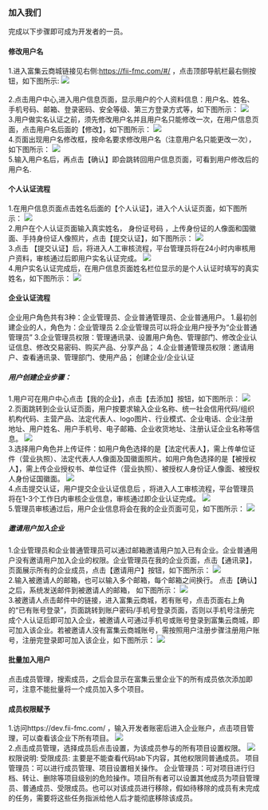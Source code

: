 ### 加入我们
完成以下步骤即可成为开发者的一员。
#### 修改用户名
1.进入富集云商城链接见右侧:https://fii-fmc.com/#/ ，点击顶部导航栏最右侧按钮，如下图所示:
![](http://10.167.6.103:4999/server/../Public/Uploads/2020-07-29/5f2113c369987.png)
<br/></br>2.点击用户中心,进入用户信息页面，显示用户的个人资料信息：用户名、姓名、手机号码、邮箱、登录密码、安全等级、第三方登录方式等，如下图所示：
![](http://10.167.6.103:4999/server/../Public/Uploads/2020-07-29/5f21141587c90.png)
<br/>3.用户做实名认证之前，须先修改用户名并且用户名只能修改一次，在用户信息页面，点击用户名后面的【修改】，如下图所示：
![](http://10.167.6.103:4999/server/../Public/Uploads/2020-07-29/5f211492c22c3.png)
<br/>4.页面出现用户名修改框，按命名要求修改用户名（注意用户名只能更改一次），如下图所示：
![](http://10.167.6.103:4999/server/../Public/Uploads/2020-07-29/5f2117a68682b.png)
<br/>5.输入用户名后，再点击【确认】即会跳转回用户信息页面，可看到用户修改后的用户名.
#### 个人认证流程
1.在用户信息页面点击姓名后面的【个人认证】，进入个人认证页面，如下图所示：
![](http://10.167.6.103:4999/server/../Public/Uploads/2020-07-29/5f211864d1b2a.png)
<br/>2.用户在个人认证页面输入真实姓名， 身份证号码 ，上传身份证的人像面和国徽面、手持身份证人像照片，点击【提交认证】，如下图所示：
![](http://10.167.6.103:4999/server/../Public/Uploads/2020-07-29/5f2118aa3b2c8.png)
<br/>3.点击 【提交认证】后，将进入人工审核流程，平台管理员将在24小时内审核用户资料，审核通过后即用户实名认证完成。
![](http://10.167.6.103:4999/server/../Public/Uploads/2020-07-29/5f2118cd708f0.png)
<br/>4.用户实名认证完成后，在用户信息页面姓名栏位显示的是个人认证时填写的真实姓名，如下图所示：
![](http://10.167.6.103:4999/server/../Public/Uploads/2020-07-29/5f2118fb2f3ba.png)
#### 企业认证流程
企业用户角色共有3种：企业管理员、企业普通管理员、企业普通用户。
1.最初创建企业的人，角色为：企业管理员
2.企业管理员可以将企业用户授予为“企业普通管理员”
3.企业管理员权限：管理通讯录、设置用户角色、管理部门、修改企业认证信息、修改交易密码、购买产品、分享产品；
4.企业普通管理员权限：邀请用户、查看通讯录、管理部门、使用产品；
创建企业/企业认证
##### 用户创建企业步骤：
1.用户可在用户中心点击【我的企业】，点击【去添加】按钮，如下图所示：
![](http://10.167.6.103:4999/server/../Public/Uploads/2020-07-29/5f2119836d5d7.png)
<br/>2.页面跳转到企业认证页面，用户按要求输入企业名称、统一社会信用代码/组织机构代码、主营产品、法定代表人、logo图片、行业模式、企业电话、企业注册地址、用户姓名、用户手机号、电子邮箱、企业收货地址、注册认证企业名称等信息。
![](http://10.167.6.103:4999/server/../Public/Uploads/2020-07-29/5f2119c61d6b7.png)
<br/>3.选择用户角色并上传证件：如用户角色选择的是【法定代表人】，需上传单位证件（营业执照）、法定代表人人像面及国徽面照片。如用户角色选择的是【被授权人】，需上传企业授权书、单位证件（营业执照）、被授权人身份证人像面、被授权人身份证国徽面。
![](http://10.167.6.103:4999/server/../Public/Uploads/2020-07-29/5f2119fa3fa10.png)
<br/>4.点击提交认证，用户提交企业认证信息后 ，将进入人工审核流程，平台管理员将在1-3个工作日内审核企业信息，审核通过即企业认证完成。
![](http://10.167.6.103:4999/server/../Public/Uploads/2020-07-29/5f211a6f832a3.png)
<br/>5.管理员审核通过后，用户企业信息将会在我的企业页面可见，如下图所示：
![](http://10.167.6.103:4999/server/../Public/Uploads/2020-07-29/5f211a94c2d59.png)
##### 邀请用户加入企业
1.企业管理员和企业普通管理员可以通过邮箱邀请用户加入已有企业。企业普通用户没有邀请用户加入企业的权限。企业管理员在我的企业页面，点击【通讯录】，页面展示所有的企业成员，点击【邀请用户】按钮，如下图所示：
![](http://10.167.6.103:4999/server/../Public/Uploads/2020-07-29/5f211b7c3bd88.png)
<br/>2.输入被邀请人的邮箱，也可以输入多个邮箱，每个邮箱之间换行。 点击【确认】之后，系统发送邮件到被邀请人的邮箱， 如下图所示：
![](http://10.167.6.103:4999/server/../Public/Uploads/2020-07-29/5f211bab63752.png)
<br/>3.被邀请人点击邮件中的链接，进入富集云商城，若有账号，点击页面右上角的“已有账号登录”，页面跳转到账户密码/手机号登录页面，否则以手机号注册完成个人认证后即可加入企业，被邀请人可通过手机号或账号登录到富集云商城，即可加入该企业。若被邀请人没有富集云商城账号，需按照用户注册步骤注册用户账号，注册完登录即可加入该企业，如下图所示：
![](http://10.167.6.103:4999/server/../Public/Uploads/2020-07-29/5f211c6fcb2a1.png)
#### 批量加入用户
点击成员管理，搜索成员，之后会显示在富集云里企业下的所有成员依次添加即可，注意不能批量将一个成员加入多个项目。
#### 成员权限赋予
1.访问https://dev.fii-fmc.com/ ，输入开发者账密后进入企业账户，点击项目管理，可以查看该企业下所有项目。
![](http://10.167.6.103:4999/server/../Public/Uploads/2020-07-29/5f2123349b09d.PNG)
<br/>2.点击成员管理，选择成员后点击设置，为该成员参与的所有项目设置权限。
![](http://10.167.6.103:4999/server/../Public/Uploads/2020-07-29/5f2123b7d13ee.PNG)
<br/>权限说明:
受限成员: 主要是不能查看代码tab下内容，其他权限同普通成员。
项目管理员：可以进行成员管理、项目设置相关操作。
企业管理员：可对项目进行归档、转让、删除等项目级别的危险操作。项目所有者可以设置其他成员为项目管理员、普通成员、受限成员。也可以对该成员进行移除，假如待移除的成员有未完成的任务，需要将这些任务指派给他人后才能彻底移除该成员。

